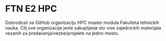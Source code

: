 # FTN E2 HPC

Dobrodosli na GitHub organizaciju HPC master modula Fakulteta tehnickih nauka. Cilj ove organizacije jeste sakupljanje sto vise zajednickih materijala vezanih za predavanja/vezbe/projekte na jedno mesto. 
